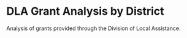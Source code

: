 # DLA Grant Analysis by District

Analysis of grants provided through the Division of Local Assistance.

